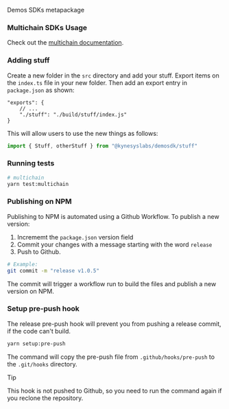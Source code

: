 Demos SDKs metapackage

### Multichain SDKs Usage

Check out the [multichain documentation](./documentation/multichain/README.md).

### Adding stuff

Create a new folder in the `src` directory and add your stuff. Export items on the `index.ts` file in your new folder. Then add an export entry in `package.json` as shown:

```jsonc
"exports": {
    // ...
    "./stuff": "./build/stuff/index.js"
}
```

This will allow users to use the new things as follows:

```js
import { Stuff, otherStuff } from "@kynesyslabs/demosdk/stuff"
```

### Running tests

```sh
# multichain
yarn test:multichain
```

### Publishing on NPM

Publishing to NPM is automated using a Github Workflow. To publish a new version:

1. Incrememt the `package.json` version field
2. Commit your changes with a message starting with the word `release`
3. Push to Github.

```sh
# Example:
git commit -m "release v1.0.5"
```

The commit will trigger a workflow run to build the files and publish a new version on NPM.

### Setup pre-push hook

The release pre-push hook will prevent you from pushing a release commit, if the code can't build.

```sh
yarn setup:pre-push
```

The command will copy the pre-push file from `.github/hooks/pre-push` to the `.git/hooks` directory.

> [!TIP]
> This hook is not pushed to Github, so you need to run the command again if you reclone the repository.
